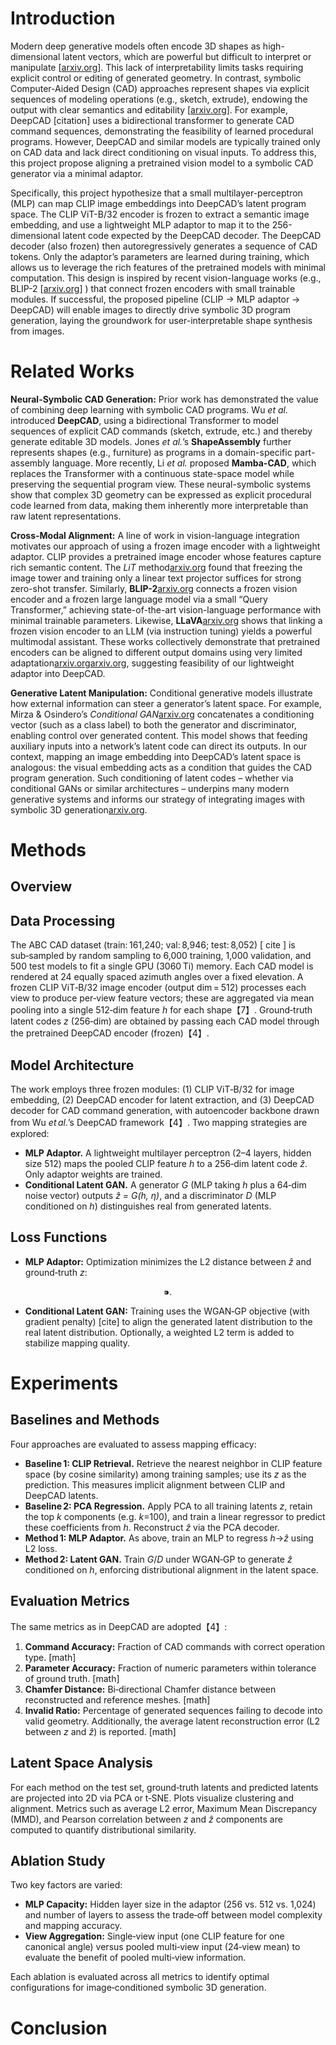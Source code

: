 # Introduction

Modern deep generative models often encode 3D shapes as high-dimensional latent vectors, which are powerful but difficult to interpret or manipulate [[arxiv.org](https://arxiv.org/abs/2304.10320#:~:text=These%20techniques%20allow%20users%20to,art%20report%2C%20we%20summarize%20research)]. This lack of interpretability limits tasks requiring explicit control or editing of generated geometry. In contrast, symbolic Computer-Aided Design (CAD) approaches represent shapes via explicit sequences of modeling operations (e.g., sketch, extrude), endowing the output with clear semantics and editability [[arxiv.org](https://arxiv.org/abs/2304.10320#:~:text=,However)]. For example, DeepCAD [citation] uses a bidirectional transformer to generate CAD command sequences, demonstrating the feasibility of learned procedural programs. However, DeepCAD and similar models are typically trained only on CAD data and lack direct conditioning on visual inputs. To address this, this project propose aligning a pretrained vision model to a symbolic CAD generator via a minimal adaptor.

Specifically, this project hypothesize that a small multilayer-perceptron (MLP) can map CLIP image embeddings into DeepCAD’s latent program space. The CLIP ViT-B/32 encoder is frozen to extract a semantic image embedding, and use a lightweight MLP adaptor to map it to the 256-dimensional latent code expected by the DeepCAD decoder. The DeepCAD decoder (also frozen) then autoregressively generates a sequence of CAD tokens. Only the adaptor’s parameters are learned during training, which allows us to leverage the rich features of the pretrained models with minimal computation. This design is inspired by recent vision-language works (e.g., BLIP-2 [[arxiv.org](https://arxiv.org/abs/2301.12597#:~:text=%3E%20Abstract%3AThe%20cost%20of%20vision,art)] ) that connect frozen encoders with small trainable modules. If successful, the proposed pipeline (CLIP → MLP adaptor → DeepCAD) will enable images to directly drive symbolic 3D program generation, laying the groundwork for user-interpretable shape synthesis from images.

# Related Works

**Neural-Symbolic CAD Generation:** Prior work has demonstrated the value of combining deep learning with symbolic CAD programs. Wu *et al.* introduced **DeepCAD**, using a bidirectional Transformer to model sequences of explicit CAD commands (sketch, extrude, etc.) and thereby generate editable 3D models. Jones *et al.*’s **ShapeAssembly** further represents shapes (e.g., furniture) as programs in a domain-specific part-assembly language. More recently, Li *et al.* proposed **Mamba-CAD**, which replaces the Transformer with a continuous state-space model while preserving the sequential program view. These neural-symbolic systems show that complex 3D geometry can be expressed as explicit procedural code learned from data, making them inherently more interpretable than raw latent representations.

**Cross-Modal Alignment:** A line of work in vision-language integration motivates our approach of using a frozen image encoder with a lightweight adaptor. CLIP provides a pretrained image encoder whose features capture rich semantic content. The *LiT* method[arxiv.org](https://arxiv.org/abs/2111.07991#:~:text=%3E%20Abstract%3AThis%20paper%20presents%20contrastive,training%20methods%20%28supervised%20and%20unsupervised) found that freezing the image tower and training only a linear text projector suffices for strong zero-shot transfer. Similarly, **BLIP-2**[arxiv.org](https://arxiv.org/abs/2301.12597#:~:text=%3E%20Abstract%3AThe%20cost%20of%20vision,art) connects a frozen vision encoder and a frozen large language model via a small “Query Transformer,” achieving state-of-the-art vision-language performance with minimal trainable parameters. Likewise, **LLaVA**[arxiv.org](https://arxiv.org/abs/2304.08485#:~:text=present%20the%20first%20attempt%20to,4%20on%20a) shows that linking a frozen vision encoder to an LLM (via instruction tuning) yields a powerful multimodal assistant. These works collectively demonstrate that pretrained encoders can be aligned to different output domains using very limited adaptation[arxiv.org](https://arxiv.org/abs/2111.07991#:~:text=%3E%20Abstract%3AThis%20paper%20presents%20contrastive,training%20methods%20%28supervised%20and%20unsupervised)[arxiv.org](https://arxiv.org/abs/2301.12597#:~:text=%3E%20Abstract%3AThe%20cost%20of%20vision,art), suggesting feasibility of our lightweight adaptor into DeepCAD.

**Generative Latent Manipulation:** Conditional generative models illustrate how external information can steer a generator’s latent space. For example, Mirza & Osindero’s *Conditional GAN*[arxiv.org](https://arxiv.org/abs/1411.1784#:~:text=,not%20part%20of%20training%20labels) concatenates a conditioning vector (such as a class label) to both the generator and discriminator, enabling control over generated content. This model shows that feeding auxiliary inputs into a network’s latent code can direct its outputs. In our context, mapping an image embedding into DeepCAD’s latent space is analogous: the visual embedding acts as a condition that guides the CAD program generation. Such conditioning of latent codes – whether via conditional GANs or similar architectures – underpins many modern generative systems and informs our strategy of integrating images with symbolic 3D generation[arxiv.org](https://arxiv.org/abs/1411.1784#:~:text=,not%20part%20of%20training%20labels).

# Methods

## Overview

## Data Processing

The ABC CAD dataset (train: 161,240; val: 8,946; test: 8,052)  [ cite ] is sub‑sampled by random sampling to 6,000 training, 1,000 validation, and 500 test models to fit a single GPU (3060 Ti) memory.  Each CAD model is rendered at 24 equally spaced azimuth angles over a fixed elevation.  A frozen CLIP ViT‑B/32 image encoder (output dim = 512) processes each view to produce per‑view feature vectors; these are aggregated via mean pooling into a single 512‑dim feature *h* for each shape【7】.  Ground‑truth latent codes *z* (256‑dim) are obtained by passing each CAD model through the pretrained DeepCAD encoder (frozen)【4】.

## Model Architecture

The work employs three frozen modules: (1) CLIP ViT‑B/32 for image embedding, (2) DeepCAD encoder for latent extraction, and (3) DeepCAD decoder for CAD command generation, with autoencoder backbone drawn from Wu *et al.*’s DeepCAD framework【4】.  Two mapping strategies are explored:

- **MLP Adaptor.** A lightweight multilayer perceptron (2–4 layers, hidden size 512) maps the pooled CLIP feature *h* to a 256‑dim latent code *ẑ*. Only adaptor weights are trained.
- **Conditional Latent GAN.** A generator *G* (MLP taking *h* plus a 64‑dim noise vector) outputs *ẑ = G(h, η)*, and a discriminator *D* (MLP conditioned on *h*) distinguishes real from generated latents.

## Loss Functions

- **MLP Adaptor:** Optimization minimizes the L2 distance between *ẑ* and ground‑truth *z*:

$$
⁍.
$$

- **Conditional Latent GAN:** Training uses the WGAN‑GP objective (with gradient penalty) [cite] to align the generated latent distribution to the real latent distribution. Optionally, a weighted L2 term is added to stabilize mapping quality.

# Experiments

## Baselines and Methods

Four approaches are evaluated to assess mapping efficacy:

- **Baseline 1: CLIP Retrieval.** Retrieve the nearest neighbor in CLIP feature space (by cosine similarity) among training samples; use its *z* as the prediction. This measures implicit alignment between CLIP and DeepCAD latents.
- **Baseline 2: PCA Regression.** Apply PCA to all training latents *z*, retain the top *k* components (e.g. *k*=100), and train a linear regressor to predict these coefficients from *h*. Reconstruct *ẑ* via the PCA decoder.
- **Method 1: MLP Adaptor.** As above, train an MLP to regress *h*→*ẑ* using L2 loss.
- **Method 2: Latent GAN.** Train *G*/*D* under WGAN‑GP to generate *ẑ* conditioned on *h*, enforcing distributional alignment in the latent space.

## **Evaluation Metrics**

The same metrics as in DeepCAD are adopted【4】:

1. **Command Accuracy:** Fraction of CAD commands with correct operation type. [math]
2. **Parameter Accuracy:** Fraction of numeric parameters within tolerance of ground truth. [math]
3. **Chamfer Distance:** Bi‑directional Chamfer distance between reconstructed and reference meshes. [math]
4. **Invalid Ratio:** Percentage of generated sequences failing to decode into valid geometry. Additionally, the average latent reconstruction error (L2 between *z* and *ẑ*) is reported.   [math]

## Latent Space Analysis

For each method on the test set, ground‑truth latents and predicted latents are projected into 2D via PCA or t‑SNE.  Plots visualize clustering and alignment.  Metrics such as average L2 error, Maximum Mean Discrepancy (MMD), and Pearson correlation between *z* and *ẑ* components are computed to quantify distributional similarity.

## Ablation Study

Two key factors are varied:

- **MLP Capacity:** Hidden layer size in the adaptor (256 vs. 512 vs. 1,024)  and number of layers to assess the trade‑off between model complexity and mapping accuracy.
- **View Aggregation:** Single‑view input (one CLIP feature for one canonical angle) versus pooled multi‑view input (24‑view mean) to evaluate the benefit of pooled multi‑view information.

Each ablation is evaluated across all metrics to identify optimal configurations for image‑conditioned symbolic 3D generation.

# Conclusion
